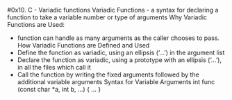 #0x10. C - Variadic functions
Variadic Functions - a syntax for declaring a function to take a variable number or type of arguments
Why Variadic Functions are Used:
-	function can handle as many arguments as the caller chooses to pass.
How Variadic Functions are Defined and Used
-	Define the function as variadic, using an ellipsis (‘…’) in the argument list
-	Declare the function as variadic, using a prototype with an ellipsis (‘…’), in all the files which call it
-	Call the function by writing the fixed arguments followed by the additional variable arguments
Syntax for Variable Arguments
int
func (const char *a, int b, …)
{
  …
}

